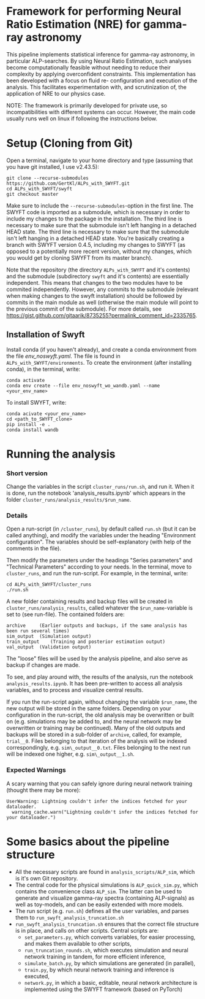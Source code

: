# Framework for performing Neural Ratio Estimation (NRE) for gamma-ray astronomy

This pipeline implements statistical inference for gamma-ray astronomy, in particular ALP-searches. By using Neural Ratio Estimation, such analyses become computationally feasible without needing to reduce their complexity by applying overconfident constraints. This implementation has been developed with a focus on fluid re- configuration and execution of the analysis. This facilitates experimentation with, and scrutinization of, the application of NRE to our physics case.  

NOTE: The framework is primarily developed for private use, so incompatibilities with different systems can occur. However, the main code usually runs well on linux if following the instructions below. 

# Setup (Cloning from Git)

Open a terminal, navigate to your home directory and type (assuming that you have git installed, I use v2.43.5):

```
git clone --recurse-submodules https://github.com/GertKl/ALPs_with_SWYFT.git
cd ALPs_with_SWYFT/swyft
git checkout master
```

Make sure to include the `--recurse-submodules`-option in the first line. The SWYFT code is imported as a submodule, which is necessary in order to include my changes to the package in the installation. The third line is necessary to make sure that the submodule isn't left hanging in a detached HEAD state. The third line is necessary to make sure that the submodule isn't left hanging in a detached HEAD state. You're basically creating a branch with SWYFT version 0.4.5, including my changes to SWYFT (as opposed to a potentially more recent version, without my changes, which you would get by cloning SWYFT from its master branch).


Note that the repository (the directory ``ALPs_with_SWYFT`` and it's contents) and the submodule (subdirectory ``swyft`` and it's contents) are essentially independent. This means that changes to the two modules have to be commited independently. However, any commits to the submodule (relevant when making changes to the swyft installation) should be followed by commits in the main module as well (otherwise the main module will point to the previous commit of the submodule). For more details, see https://gist.github.com/gitaarik/8735255?permalink_comment_id=2335765. 


## Installation of Swyft


Install conda (if you haven't already), and create a conda environment from the file *env_noswyft.yaml*. The file is found in `ALPs_with_SWYFT/environments`. To create the environment (after installing conda), in the terminal, write:

``` 
conda activate
conda env create --file env_noswyft_wo_wandb.yaml --name <your_env_name>
```

To install SWYFT, write:

```
conda acivate <your_env_name>
cd <path_to_SWYFT_clone>
pip install -e .
conda install wandb
```

# Running the analysis

### Short version 

Change the variables in the script `cluster_runs/run.sh`, and run it. When it is done, run the notebook 'analysis_results.ipynb' which appears in the folder `cluster_runs/analysis_results/$run_name`.

### Details

Open a run-script (in `/cluster_runs`), by default called `run.sh` (but it can be called anything), and modify the variables under the heading "Environment configuration". The variables should be self-explanatory (with help of the comments in the file). 

Then modify the parameters under the headings "Series parameters" and "Technical Parameters" according to your needs. In the terminal, move to `cluster_runs`, and run the run-script. For example, in the terminal, write:

```
cd ALPs_with_SWYFT/cluster_runs
./run.sh
```

A new folder containing results and backup files will be created in `cluster_runs/analysis_results`, called whatever the `$run_name`-variable is set to (see run-file). The contained folders are:

    archive		(Earlier outputs and backups, if the same analysis has been run several times)      
    sim_output	(Simulation output)      
    train_output	(Training and posterior estimation output)   
    val_output	(Validation output)   

The "loose" files will be used by the analysis pipeline, and also serve as backup if changes are made. 

To see, and play around with, the results of the analysis, run the notebook `analysis_results.ipynb`. It has been pre-written to access all analysis variables, and to process and visualize central results.   

If you run the run-script again, without changing the variable `$run_name`, the new output will be stored in the same folders. Depending on your configuration in the run-script, the old analysis may be overwritten or built on (e.g. simulations may be added to, and the neural network may be overwritten or training may be continued). Many of the old outputs and backups will be stored in a sub-folder of `archive`, called, for example, `trial__0`. Files belonging to that iteration of the analysis will be indexed correspondingly, e.g. `sim\_output__0.txt`. Files belonging to the next run will be indexed one higher, e.g. `sim\_output__1.sh`.


### Expected Warnings

A scary warning that you can safely ignore during neural network training (thought there may be more):

```
UserWarning: Lightning couldn't infer the indices fetched for your dataloader.
  warning_cache.warn("Lightning couldn't infer the indices fetched for your dataloader.")
```



# Some basics about the pipeline structure

* All the necessary scripts are found in `analysis_scripts/ALP_sim`, which is it's own Git repository.
* The central code for the physical simulations is `ALP_quick_sim.py`, which contains the convenience class `ALP_sim`. The latter can be used to generate and visualize gamma-ray spectra (containing ALP-signals) as well as toy-models, and can be easily extended with more models.
* The run script (e.g. `run.sh`) defines all the user variables, and parses them to `run_swyft_analysis_truncation.sh`
* `run_swyft_analysis_truncation.sh` ensures that the correct file structure is in place, and calls on other scripts. Central scripts are:
  - `set_parameters.py`, which converts variables, for easier processing, and makes them available to other scripts,
  - `run_truncation_rounds.sh`, which executes simulation and neural network training in tandem, for more efficient inference,
  - `simulate_batch.py`, by which simulations are generated (in parallel),
  - `train.py`, by which neural network training and inference is executed,
  - `network.py`, in which a basic, editable, neural network architecture is implemented using the SWYFT framework (based on PyTorch)








